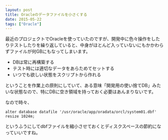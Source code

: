 ```yaml
---
layout: post
title: Oracleのデータファイルを小さくする
date: 2015-05-22
tags: ["Oracle"]
---
```


最近のプロジェクトでOracleを使っていたのですが、開発中に色々操作をしたりテストしたりを繰り返していると、中身がほとんど入っていないにもかかわらずファイルが何GBにもなってしまいます。

*   DBは常に再構築する
*   テスト時には適切なデータをあらためてセットする
*   いつでも欲しい状態をスクリプトから作れる
<p>ということを作業上の原則にしていて、ある意味「開発用の使い捨てDB」みたいな状態なので、特にDBに空き領域を持っておく必要はあんまりないです。

なので時々、

    alter database datafile '/usr/oracle/app/oradata/orcl/system01.dbf' resize 1024m;

というふうにしてdbfファイルを縮小させておくとディスクスペースの節約になっていいですね。

&nbsp;
